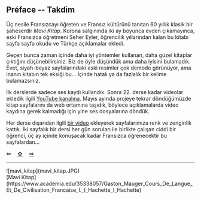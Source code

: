 ## Préface -- Takdim

Üç nesile Fransızcayı öğreten ve Fransız kültürünü tanıtan 60 yıllık klasik bir şaheserdir _Mavi Kitap_. Korona salgınında iki ay boyunca evden çıkamayınca, eski Fransızca öğretmeni Seher Eyler, öğrencilik yıllarından kalan bu kitabı sayfa sayfa okudu ve Türkçe açıklamalar ekledi. 

Geçen bunca zaman içinde daha iyi yöntemler kullanan, daha güzel kitaplar çıktığını düşünebilirsiniz. Biz de öyle düşündük ama daha iyisini bulamadık. Evet, siyah-beyaz sayfalarındaki eski resimler çok demode görünüyor, ama inanın kitabın tek eksiği bu... İçinde hatalı ya da fazlalık bir kelime bulamazsınız.

İlk derslerde sadece ses kaydı kullandık. Sonra 22. derse kadar videolar ekledik ilgili [YouTube kanalına](/JS/api/YouTube.html#PLBDiqooDrrusEA_2qV3HiyulESxXZyNcd). Mayıs ayında projeye tekrar döndüğümüzde kitap sayfalarını da web ortamına taşıdık, böylece açıklamalarda video kaydına gerek kalmadığı için yine ses dosyalarına döndük.

Her derse dışarıdan ilgili [bir video](ekler.html) ekleyerek sayfalarımıza renk ve zenginlik kattık. İki sayfalık bir dersi her gün soruları ile birlikte çalışan ciddi bir öğrenci, üç ay içinde konuşacak kadar Fransızca öğrenecektir bu sayfalardan...

<p style='font-weight:bolder'>
  <a>⇦</a>&emsp;
  <a href='index.html' title='Ana sayfa'>⇧</a>&emsp;
  <a href='ekler.html' title='Sonraki sayfa'>⇨</a>
</p>

<hr>
![mavi_kitap](mavi_kitap.JPG)<br>
[Mavi Kitap](https://www.academia.edu/35338057/Gaston_Mauger_Cours_De_Langue_Et_De_Civilisation_Francaise_I._I_Hachette_I_Hachette)
